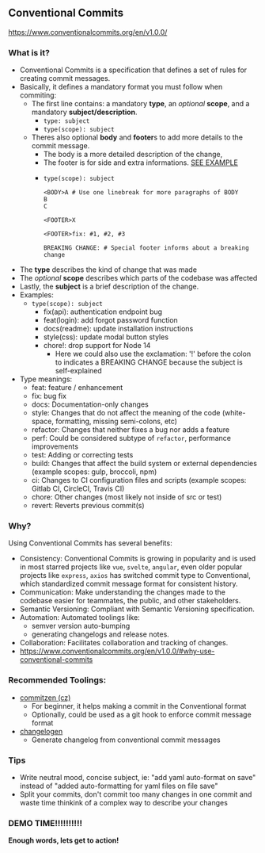 ## Conventional Commits
https://www.conventionalcommits.org/en/v1.0.0/

### What is it?
- Conventional Commits is a specification that defines a set of rules for creating commit messages.
- Basically, it defines a mandatory format you must follow when commiting:
  - The first line contains: a mandatory **type**, an *optional* **scope**, and a mandatory **subject/description**.
    - `type: subject`
    - `type(scope): subject`
  - Theres also optional **body** and **footer**s to add more details to the commit message.
    - The body is a more detailed description of the change,
    - The footer is for side and extra informations. [SEE EXAMPLE](https://www.conventionalcommits.org/en/v1.0.0/#commit-message-with-multi-paragraph-body-and-multiple-footers)
    - ```
      type(scope): subject
      
      <BODY>A # Use one linebreak for more paragraphs of BODY
      B
      C

      <FOOTER>X
      
      <FOOTER>fix: #1, #2, #3

      BREAKING CHANGE: # Special footer informs about a breaking change
      ```
- The **type** describes the kind of change that was made
- The *optional* **scope** describes which parts of the codebase was affected
- Lastly, the **subject** is a brief description of the change.
- Examples: 
  - `type(scope): subject`
    - fix(api): authentication endpoint bug
    - feat(login): add forgot password function
    - docs(readme): update installation instructions
    - style(css): update modal button styles
    - chore!: drop support for Node 14
      - Here we could also use the exclamation: '!' before the colon to indicates a BREAKING CHANGE because the subject is self-explained
- Type meanings:
  - feat: feature / enhancement
  - fix: bug fix
  - docs: Documentation-only changes
  - style: Changes that do not affect the meaning of the code (white-space, formatting, missing semi-colons, etc)
  - refactor: Changes that neither fixes a bug nor adds a feature
  - perf: Could be considered subtype of `refactor`, performance improvements
  - test: Adding or correcting tests
  - build: Changes that affect the build system or external dependencies (example scopes: gulp, broccoli, npm)
  - ci: Changes to CI configuration files and scripts (example scopes: Gitlab CI, CircleCI, Travis CI)
  - chore: Other changes (most likely not inside of src or test)
  - revert: Reverts previous commit(s)

### Why?
Using Conventional Commits has several benefits:
- Consistency: Conventional Commits is growing in popularity and is used in most starred projects like `vue`, `svelte`, `angular`, even older popular projects like `express`, `axios` has switched commit type to Conventional, which standardized commit message format for consistent history.
- Communication: Make understanding the changes made to the codebase easier for teammates, the public, and other stakeholders.
- Semantic Versioning: Compliant with Semantic Versioning specification.
- Automation: Automated toolings like:
  - semver version auto-bumping
  - generating changelogs and release notes.
- Collaboration: Facilitates collaboration and tracking of changes.
- https://www.conventionalcommits.org/en/v1.0.0/#why-use-conventional-commits

### Recommended Toolings:
- [commitzen (cz)](https://github.com/commitizen/cz-cli)
  - For beginner, it helps making a commit in the Conventional format
  - Optionally, could be used as a git hook to enforce commit message format
- [changelogen](https://github.com/unjs/changelogen)
  - Generate changelog from conventional commit messages

### Tips
- Write neutral mood, concise subject, ie: "add yaml auto-format on save" instead of "added auto-formatting for yaml files on file save"
- Split your commits, don't commit too many changes in one commit and waste time thinkink of a complex way to describe your changes


### **DEMO TIME!!!!!!!!!!**
**Enough words, lets get to action!**
